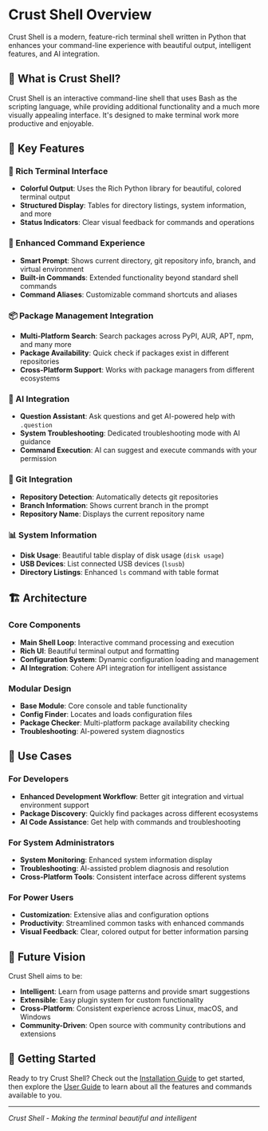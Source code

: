 # Crust Shell Overview

Crust Shell is a modern, feature-rich terminal shell written in Python that enhances your command-line experience with beautiful output, intelligent features, and AI integration.

## 🌟 What is Crust Shell?

Crust Shell is an interactive command-line shell that uses Bash as the scripting language, while providing additional functionality and a much more visually appealing interface. It's designed to make terminal work more productive and enjoyable.

## 🎯 Key Features

### 🎨 Rich Terminal Interface
- **Colorful Output**: Uses the Rich Python library for beautiful, colored terminal output
- **Structured Display**: Tables for directory listings, system information, and more
- **Status Indicators**: Clear visual feedback for commands and operations

### 🔧 Enhanced Command Experience
- **Smart Prompt**: Shows current directory, git repository info, branch, and virtual environment
- **Built-in Commands**: Extended functionality beyond standard shell commands
- **Command Aliases**: Customizable command shortcuts and aliases

### 📦 Package Management Integration
- **Multi-Platform Search**: Search packages across PyPI, AUR, APT, npm, and many more
- **Package Availability**: Quick check if packages exist in different repositories
- **Cross-Platform Support**: Works with package managers from different ecosystems

### 🤖 AI Integration
- **Question Assistant**: Ask questions and get AI-powered help with `.question`
- **System Troubleshooting**: Dedicated troubleshooting mode with AI guidance
- **Command Execution**: AI can suggest and execute commands with your permission

### 🔄 Git Integration
- **Repository Detection**: Automatically detects git repositories
- **Branch Information**: Shows current branch in the prompt
- **Repository Name**: Displays the current repository name

### 📊 System Information
- **Disk Usage**: Beautiful table display of disk usage (`disk usage`)
- **USB Devices**: List connected USB devices (`lsusb`)
- **Directory Listings**: Enhanced `ls` command with table format

## 🏗️ Architecture

### Core Components
- **Main Shell Loop**: Interactive command processing and execution
- **Rich UI**: Beautiful terminal output and formatting
- **Configuration System**: Dynamic configuration loading and management
- **AI Integration**: Cohere API integration for intelligent assistance

### Modular Design
- **Base Module**: Core console and table functionality
- **Config Finder**: Locates and loads configuration files
- **Package Checker**: Multi-platform package availability checking
- **Troubleshooting**: AI-powered system diagnostics

## 🎪 Use Cases

### For Developers
- **Enhanced Development Workflow**: Better git integration and virtual environment support
- **Package Discovery**: Quickly find packages across different ecosystems
- **AI Code Assistance**: Get help with commands and troubleshooting

### For System Administrators
- **System Monitoring**: Enhanced system information display
- **Troubleshooting**: AI-assisted problem diagnosis and resolution
- **Cross-Platform Tools**: Consistent interface across different systems

### For Power Users
- **Customization**: Extensive alias and configuration options
- **Productivity**: Streamlined common tasks with enhanced commands
- **Visual Feedback**: Clear, colored output for better information parsing

## 🔮 Future Vision

Crust Shell aims to be:
- **Intelligent**: Learn from usage patterns and provide smart suggestions
- **Extensible**: Easy plugin system for custom functionality
- **Cross-Platform**: Consistent experience across Linux, macOS, and Windows
- **Community-Driven**: Open source with community contributions and extensions

## 🚀 Getting Started

Ready to try Crust Shell? Check out the [Installation Guide](installation.md) to get started, then explore the [User Guide](user-guide.md) to learn about all the features and commands available to you.

---

*Crust Shell - Making the terminal beautiful and intelligent*
